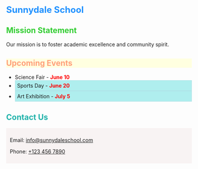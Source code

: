 <!DOCTYPE html>
<html lang="en">
<head>
  <meta charset="UTF-8">
  <meta name="viewport" content="width=device-width, initial-scale=1.0">
  <title>Sunnydale School</title>
  <style>
    /* 1. Enhance the Page Title */
    h1 {
      font-size: 24px;
      font-weight: bold;
      color: #1E90FF;
    }

    /* 2. Customize Fonts and Section Colors */
    body {
      font-family: 'Arial', sans-serif;
    }

    h2.mission {
      color: #32CD32;
    }

    h2.events {
      color: #FFA07A;
    }

    h2.contact {
      color: #20B2AA;
    }

    /* 5. Style Specific Sections with IDs and Classes */
    #upcoming-events {
      background-color: #FFFFE0;
    }

    .outdoor {
      background-color: #AFEEEE;
      padding: 5px;
      border: 1px solid #B0E0E6;
    }

    /* 7. Add a Box for Contact Info and Make It Look Nice */
    .section {
      background-color: #f8f3f3;
      padding: 10px;
    }
  </style>
</head>
<body>
  <h1>Sunnydale School</h1>

  <!-- Mission Statement -->
  <h2 class="mission">Mission Statement</h2>
  <p>Our mission is to foster academic excellence and community spirit.</p>

  <!-- Upcoming Events -->
  <h2 id="upcoming-events" class="events">Upcoming Events</h2>
  <ul>
    <li data-event-type="indoor" title="Event Type: Indoor">Science Fair - 
      <span style="font-weight: bold; color: red;">June 10</span>
    </li>
    <li data-event-type="outdoor" class="outdoor" title="Event Type: Outdoor">Sports Day - 
      <span style="font-weight: bold; color: red;">June 20</span>
    </li>
    <li data-event-type="outdoor" class="outdoor" title="Event Type: Outdoor">Art Exhibition - 
      <span style="font-weight: bold; color: red;">July 5</span>
    </li>
  </ul>

  <!-- Contact Us -->
  <h2 class="contact">Contact Us</h2>
  <div class="section">
    <p>Email: <a href="mailto:info@sunnydaleschool.com" title="Click to copy email">info@sunnydaleschool.com</a></p>
    <p>Phone: <a href="tel:+1234567890" title="Click to copy email">+123 456 7890</a></p>
    <!-- Imagine clicking here shows a message: 'Thanks for reaching out!' -->
  </div>
</body>
</html>

